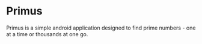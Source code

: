 # Primus
Primus is a simple android application designed to find prime numbers - one at a time or thousands at one go.
